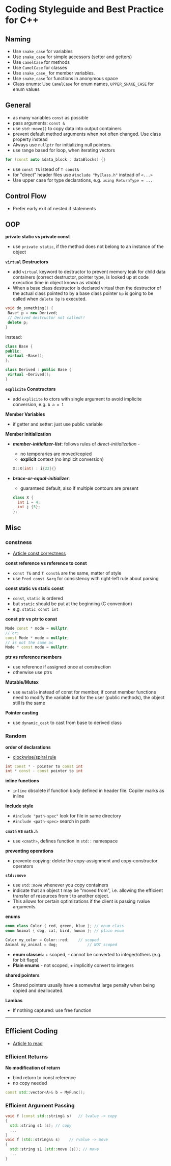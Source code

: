 # Coding Styleguide and Best Practice for C++



## Naming

- Use `snake_case` for variables
- Use `snake_case` for simple accessors (setter and getters)
- Use `camelCase` for methods
- Use `CamelCase` for classes
- Use `snake_case_` for member variables.
- Use `snake_case` for functions in anonymous space
- Class enums: Use `CamelCase` for enum names, `UPPER_SNAKE_CASE` for enum values

## General

- as many variables `const` as possible
- pass arguments: `const &`
- use `std::move()` to copy data into output containers
- prevent default method arguments when not often changed. Use class property instead
- Always use `nullptr` for initializing null pointers.
- use range based for loop, when iterating vectors
```cpp
for (const auto &data_block : dataBlocks) {}
```
- use `const T&` istead of `T const&`
- for "direct" header files use `#include "MyClass.h"` instead of `<...>`
- Use upper case for type declarations, e.g. `using ReturnType = ...`

## Control Flow

- Prefer early exit of nested if statements

## OOP

**private static vs private const**

- use `private static`, if the method does not belong to an instance of the object

**`virtual` Destructors**

- add `virtual` keyword to destructor to prevent memory leak for child data containers (correct destructor, pointer type, is looked up at code execution time in object known as *vtable*)
- When a base class destructor is declared virtual then the destructor of the actual class pointed to by a base class pointer `bp` is going to be called when `delete bp` is executed.

```cpp
void do_something() {
 Base* p = new Derived;
 // Derived destructor not called!!
 delete p;  
}
```

instead:

```cpp
class Base {
public:
 virtual ~Base();
};

class Derived : public Base {
 virtual ~Derived();
}
```

**`explicite` Constructors**

- add `explicite` to ctors with single argument to avoid implicite conversion, e.g. `A a = 1`

**Member Variables**

- if getter and setter: just use public variable

**Member Initialization**

- ***member-initializer-list***: follows rules of *direct-initialization* - 

  - no temporaries are moved/copied
  - **explicit** context (no implicit conversion)

  ```cpp
  X::X(int) : i{22}{}
  ```

- ***brace-or-equal-initializer***:

  - guaranteed default, also if multiple contours are present

  ```cpp
  class X {
    int i = 4;
    int j {5};
  };
  ```

  

## Misc

### constness

- [Article const correctness](https://yosefk.com/c++fqa/const.html)

**const reference vs reference to const**

- `const T&` and `T const&` are the same, matter of style
- use `Fred const &arg` for consistency with right-left rule about parsing

**const static vs static const**
- `const`, `static` is ordered
- but `static` should be put at the beginning (C convention)
- e.g. `static const int`

**const ptr vs ptr to const**
```cpp
Mode const * mode = nullptr;
// or:
const Mode * mode = nullptr;
// is not the same as
Mode * const mode = nullptr;
```

**ptr vs reference members**
- use reference if assigned once at construction
- otherwise use ptrs

**Mutable/Mutex**
- use `mutable` instead of const for member, if const member functions need to modify the variable but for the user (public methods), the object still is the same

**Pointer casting**

- use `dynamic_cast` to cast from base to derived class

### Random

**order of declarations**
- [clockwise/spiral rule](http://c-faq.com/decl/spiral.anderson.html)
```cpp
int const * - pointer to const int
int * const - const pointer to int
```


**inline functions**
- `inline` obsolete if function body defined in header file. Copiler marks as inline

**Include style**
- `#include "path-spec"` look for file in same directory
- `#include <path-spec>` search in path

**`cmath` vs `math.h`**
- use `<cmath>`, defines function in `std::` namespace

**preventing operations**
- prevente copying: delete the copy-assignment and copy-constructor operators

**`std::move`**
- use `std::move` whenever you copy containers
- indicate that an object t may be "moved from", i.e. allowing the efficient transfer of resources from t to another object.
- This allows for certain optimizations if the client is passing rvalue arguments.

**enums**
```cpp
enum class Color { red, green, blue }; // enum class
enum Animal { dog, cat, bird, human }; // plain enum

Color my_color = Color::red;	// scoped
Animal my_animal = dog;				// NOT scoped
```
- **enum classes**: + scoped, - cannot be converted to integer/others (e.g. for bit flags)
- **Plain enums** - not scoped, + implicitly convert to integers

**shared pointers**

- Shared pointers usually have a somewhat large penalty when being copied and deallocated.

**Lambas**

- If nothing captured: use free function

-----------

## Efficient Coding

- [Article to read](https://www.geeksforgeeks.org/writing-cc-code-efficiently-in-competitive-programming/)

### Efficient Returns

**No modification of return**
- bind return to const reference
- no copy needed
```cpp
const std::vector<A>& b = MyFunc();
```

### Efficient Argument Passing


```cpp
void f (const std::string& s)	// lvalue -> copy
{
  std::string s1 (s); // copy
  ...
}
void f (std::string&& s)	// rvalue -> move
{
  std::string s1 (std::move (s)); // move
  ...
}
```

